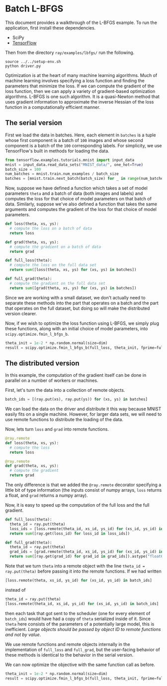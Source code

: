 # Batch L-BFGS

This document provides a walkthrough of the L-BFGS example. To run the
application, first install these dependencies.

- SciPy
- [TensorFlow](https://www.tensorflow.org/)

Then from the directory `ray/examples/lbfgs/` run the following.

```
source ../../setup-env.sh
python driver.py
```

Optimization is at the heart of many machine learning algorithms. Much of
machine learning involves specifying a loss function and finding the parameters
that minimize the loss. If we can compute the gradient of the loss function,
then we can apply a variety of gradient-based optimization algorithms. L-BFGS is
one such algorithm. It is a quasi-Newton method that uses gradient information
to approximate the inverse Hessian of the loss function in a computationally
efficient manner.

## The serial version

First we load the data in batches. Here, each element in `batches` is a tuple
whose first component is a batch of `100` images and whose second component is a
batch of the `100` corresponding labels. For simplicity, we use TensorFlow's
built in methods for loading the data.

```python
from tensorflow.examples.tutorials.mnist import input_data
mnist = input_data.read_data_sets("MNIST_data/", one_hot=True)
batch_size = 100
num_batches = mnist.train.num_examples / batch_size
batches = [mnist.train.next_batch(batch_size) for _ in range(num_batches)]
```

Now, suppose we have defined a function which takes a set of model parameters
`theta` and a batch of data (both images and labels) and computes the loss for
that choice of model parameters on that batch of data. Similarly, suppose we've
also defined a function that takes the same arguments and computes the gradient
of the loss for that choice of model parameters.

```python
def loss(theta, xs, ys):
  # compute the loss on a batch of data
  return loss

def grad(theta, xs, ys):
  # compute the gradient on a batch of data
  return grad

def full_loss(theta):
  # compute the loss on the full data set
  return sum([loss(theta, xs, ys) for (xs, ys) in batches])

def full_grad(theta):
  # compute the gradient on the full data set
  return sum([grad(theta, xs, ys) for (xs, ys) in batches])
```

Since we are working with a small dataset, we don't actually need to separate
these methods into the part that operates on a batch and the part that operates
on the full dataset, but doing so will make the distributed version clearer.

Now, if we wish to optimize the loss function using L-BFGS, we simply plug these
functions, along with an initial choice of model parameters, into
`scipy.optimize.fmin_l_bfgs_b`.

```python
theta_init = 1e-2 * np.random.normal(size=dim)
result = scipy.optimize.fmin_l_bfgs_b(full_loss, theta_init, fprime=full_grad)
```

## The distributed version

In this example, the computation of the gradient itself can be done in parallel
on a number of workers or machines.

First, let's turn the data into a collection of remote objects.

```python
batch_ids = [(ray.put(xs), ray.put(ys)) for (xs, ys) in batches]
```

We can load the data on the driver and distribute it this way because MNIST
easily fits on a single machine. However, for larger data sets, we will need to
use remote functions to distribute the loading of the data.

Now, lets turn `loss` and `grad` into remote functions.

```python
@ray.remote
def loss(theta, xs, ys):
  # compute the loss
  return loss

@ray.remote
def grad(theta, xs, ys):
  # compute the gradient
  return grad
```

The only difference is that we added the `@ray.remote` decorator specifying a
little bit of type information (the inputs consist of numpy arrays, `loss`
returns a float, and `grad` returns a numpy array).

Now, it is easy to speed up the computation of the full loss and the full
gradient.

```python
def full_loss(theta):
  theta_id = ray.put(theta)
  loss_ids = [loss.remote(theta_id, xs_id, ys_id) for (xs_id, ys_id) in batch_ids]
  return sum([ray.get(loss_id) for loss_id in loss_ids])

def full_grad(theta):
  theta_id = ray.put(theta)
  grad_ids = [grad.remote(theta_id, xs_id, ys_id) for (xs_id, ys_id) in batch_ids]
  return sum([ray.get(grad_id) for grad_id in grad_ids]).astype("float64") # This conversion is necessary for use with fmin_l_bfgs_b.
```

Note that we turn `theta` into a remote object with the line `theta_id =
ray.put(theta)` before passing it into the remote functions. If we had written

```python
[loss.remote(theta, xs_id, ys_id) for (xs_id, ys_id) in batch_ids]
```

instead of

```python
theta_id = ray.put(theta)
[loss.remote(theta_id, xs_id, ys_id) for (xs_id, ys_id) in batch_ids]
```

then each task that got sent to the scheduler (one for every element of
`batch_ids`) would have had a copy of `theta` serialized inside of it. Since
`theta` here consists of the parameters of a potentially large model, this is
inefficient. *Large objects should be passed by object ID to remote functions
and not by value*.

We use remote functions and remote objects internally in the implementation of
`full_loss` and `full_grad`, but the user-facing behavior of these methods is
identical to the behavior in the serial version.

We can now optimize the objective with the same function call as before.

```python
theta_init = 1e-2 * np.random.normal(size=dim)
result = scipy.optimize.fmin_l_bfgs_b(full_loss, theta_init, fprime=full_grad)
```
